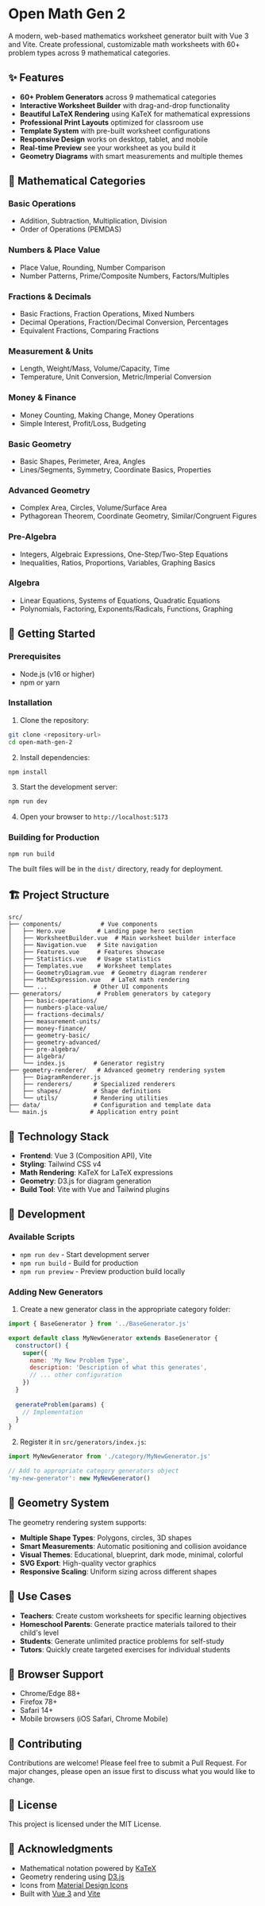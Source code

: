 # Open Math Gen 2

A modern, web-based mathematics worksheet generator built with Vue 3 and Vite. Create professional, customizable math worksheets with 60+ problem types across 9 mathematical categories.

## ✨ Features

- **60+ Problem Generators** across 9 mathematical categories
- **Interactive Worksheet Builder** with drag-and-drop functionality
- **Beautiful LaTeX Rendering** using KaTeX for mathematical expressions
- **Professional Print Layouts** optimized for classroom use
- **Template System** with pre-built worksheet configurations
- **Responsive Design** works on desktop, tablet, and mobile
- **Real-time Preview** see your worksheet as you build it
- **Geometry Diagrams** with smart measurements and multiple themes

## 🔢 Mathematical Categories

### Basic Operations
- Addition, Subtraction, Multiplication, Division
- Order of Operations (PEMDAS)

### Numbers & Place Value
- Place Value, Rounding, Number Comparison
- Number Patterns, Prime/Composite Numbers, Factors/Multiples

### Fractions & Decimals
- Basic Fractions, Fraction Operations, Mixed Numbers
- Decimal Operations, Fraction/Decimal Conversion, Percentages
- Equivalent Fractions, Comparing Fractions

### Measurement & Units
- Length, Weight/Mass, Volume/Capacity, Time
- Temperature, Unit Conversion, Metric/Imperial Conversion

### Money & Finance
- Money Counting, Making Change, Money Operations
- Simple Interest, Profit/Loss, Budgeting

### Basic Geometry
- Basic Shapes, Perimeter, Area, Angles
- Lines/Segments, Symmetry, Coordinate Basics, Properties

### Advanced Geometry
- Complex Area, Circles, Volume/Surface Area
- Pythagorean Theorem, Coordinate Geometry, Similar/Congruent Figures

### Pre-Algebra
- Integers, Algebraic Expressions, One-Step/Two-Step Equations
- Inequalities, Ratios, Proportions, Variables, Graphing Basics

### Algebra
- Linear Equations, Systems of Equations, Quadratic Equations
- Polynomials, Factoring, Exponents/Radicals, Functions, Graphing

## 🚀 Getting Started

### Prerequisites
- Node.js (v16 or higher)
- npm or yarn

### Installation

1. Clone the repository:
```bash
git clone <repository-url>
cd open-math-gen-2
```

2. Install dependencies:
```bash
npm install
```

3. Start the development server:
```bash
npm run dev
```

4. Open your browser to `http://localhost:5173`

### Building for Production

```bash
npm run build
```

The built files will be in the `dist/` directory, ready for deployment.

## 🏗️ Project Structure

```
src/
├── components/           # Vue components
│   ├── Hero.vue         # Landing page hero section
│   ├── WorksheetBuilder.vue  # Main worksheet builder interface
│   ├── Navigation.vue   # Site navigation
│   ├── Features.vue     # Features showcase
│   ├── Statistics.vue   # Usage statistics
│   ├── Templates.vue    # Worksheet templates
│   ├── GeometryDiagram.vue  # Geometry diagram renderer
│   ├── MathExpression.vue   # LaTeX math rendering
│   └── ...             # Other UI components
├── generators/          # Problem generators by category
│   ├── basic-operations/
│   ├── numbers-place-value/
│   ├── fractions-decimals/
│   ├── measurement-units/
│   ├── money-finance/
│   ├── geometry-basic/
│   ├── geometry-advanced/
│   ├── pre-algebra/
│   ├── algebra/
│   └── index.js        # Generator registry
├── geometry-renderer/   # Advanced geometry rendering system
│   ├── DiagramRenderer.js
│   ├── renderers/      # Specialized renderers
│   ├── shapes/         # Shape definitions
│   └── utils/          # Rendering utilities
├── data/               # Configuration and template data
└── main.js            # Application entry point
```

## 🎨 Technology Stack

- **Frontend**: Vue 3 (Composition API), Vite
- **Styling**: Tailwind CSS v4
- **Math Rendering**: KaTeX for LaTeX expressions
- **Geometry**: D3.js for diagram generation
- **Build Tool**: Vite with Vue and Tailwind plugins

## 🔧 Development

### Available Scripts

- `npm run dev` - Start development server
- `npm run build` - Build for production
- `npm run preview` - Preview production build locally

### Adding New Generators

1. Create a new generator class in the appropriate category folder:
```javascript
import { BaseGenerator } from '../BaseGenerator.js'

export default class MyNewGenerator extends BaseGenerator {
  constructor() {
    super({
      name: 'My New Problem Type',
      description: 'Description of what this generates',
      // ... other configuration
    })
  }
  
  generateProblem(params) {
    // Implementation
  }
}
```

2. Register it in `src/generators/index.js`:
```javascript
import MyNewGenerator from './category/MyNewGenerator.js'

// Add to appropriate category generators object
'my-new-generator': new MyNewGenerator()
```

## 📐 Geometry System

The geometry rendering system supports:
- **Multiple Shape Types**: Polygons, circles, 3D shapes
- **Smart Measurements**: Automatic positioning and collision avoidance
- **Visual Themes**: Educational, blueprint, dark mode, minimal, colorful
- **SVG Export**: High-quality vector graphics
- **Responsive Scaling**: Uniform sizing across different shapes

## 🎯 Use Cases

- **Teachers**: Create custom worksheets for specific learning objectives
- **Homeschool Parents**: Generate practice materials tailored to their child's level
- **Students**: Generate unlimited practice problems for self-study
- **Tutors**: Quickly create targeted exercises for individual students

## 📱 Browser Support

- Chrome/Edge 88+
- Firefox 78+
- Safari 14+
- Mobile browsers (iOS Safari, Chrome Mobile)

## 🤝 Contributing

Contributions are welcome! Please feel free to submit a Pull Request. For major changes, please open an issue first to discuss what you would like to change.

## 📄 License

This project is licensed under the MIT License.

## 🙏 Acknowledgments

- Mathematical notation powered by [KaTeX](https://katex.org/)
- Geometry rendering using [D3.js](https://d3js.org/)
- Icons from [Material Design Icons](https://fonts.google.com/icons)
- Built with [Vue 3](https://vuejs.org/) and [Vite](https://vitejs.dev/)
